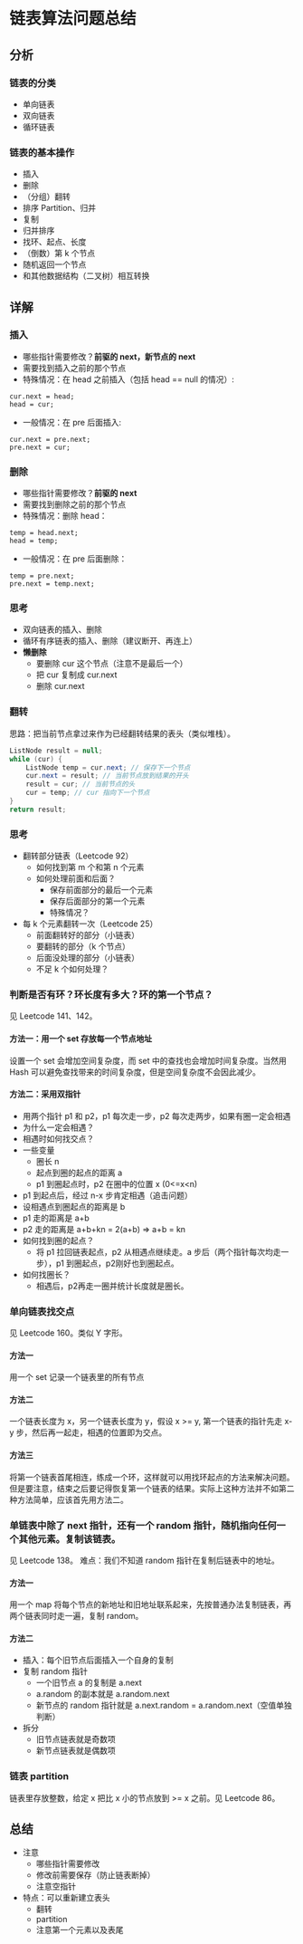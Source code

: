 # 链表算法问题总结
## 分析
### 链表的分类
+ 单向链表
+ 双向链表
+ 循环链表

### 链表的基本操作
+ 插入
+ 删除
+ （分组）翻转
+ 排序 Partition、归并
+ 复制
+ 归并排序
+ 找环、起点、长度
+ （倒数）第 k 个节点
+ 随机返回一个节点
+ 和其他数据结构（二叉树）相互转换

## 详解
### 插入
+ 哪些指针需要修改？**前驱的 next，新节点的 next**
+ 需要找到插入之前的那个节点
+ 特殊情况：在 head 之前插入（包括 head == null 的情况）:

```
cur.next = head;
head = cur;
```
+ 一般情况：在 pre 后面插入:
 
```
cur.next = pre.next;
pre.next = cur;
```
### 删除
+ 哪些指针需要修改？**前驱的 next**
+ 需要找到删除之前的那个节点
+ 特殊情况：删除 head：

```
temp = head.next;
head = temp;
```
+ 一般情况：在 pre 后面删除：

```
temp = pre.next;
pre.next = temp.next;
```
### 思考
+ 双向链表的插入、删除
+ 循环有序链表的插入、删除（建议断开、再连上）
+ **懒删除**
    + 要删除 cur 这个节点（注意不是最后一个）
    + 把 cur 复制成 cur.next
    + 删除 cur.next

### 翻转
思路：把当前节点拿过来作为已经翻转结果的表头（类似堆栈）。

```java
ListNode result = null;
while (cur) {
    ListNode temp = cur.next; // 保存下一个节点
    cur.next = result; // 当前节点放到结果的开头
    result = cur; // 当前节点的头
    cur = temp; // cur 指向下一个节点
}
return result;
```
### 思考
+ 翻转部分链表（Leetcode 92）
    + 如何找到第 m 个和第 n 个元素
    + 如何处理前面和后面？
        + 保存前面部分的最后一个元素
        + 保存后面部分的第一个元素
        + 特殊情况？
+ 每 k 个元素翻转一次（Leetcode 25）
    + 前面翻转好的部分（小链表）
    + 要翻转的部分（k 个节点）
    + 后面没处理的部分（小链表）
    + 不足 k 个如何处理？

### 判断是否有环？环长度有多大？环的第一个节点？
见 Leetcode 141、142。
#### 方法一：用一个 set 存放每一个节点地址
设置一个 set 会增加空间复杂度，而 set 中的查找也会增加时间复杂度。当然用 Hash 可以避免查找带来的时间复杂度，但是空间复杂度不会因此减少。
#### 方法二：采用双指针
+ 用两个指针 p1 和 p2，p1 每次走一步，p2 每次走两步，如果有圈一定会相遇
+ 为什么一定会相遇？
+ 相遇时如何找交点？
+ 一些变量
    + 圈长 n
    + 起点到圈的起点的距离 a
    + p1 到圈起点时，p2 在圈中的位置 x (0<=x<n)
+ p1 到起点后，经过 n-x 步肯定相遇（追击问题）
+ 设相遇点到圈起点的距离是 b
+ p1 走的距离是 a+b
+ p2 走的距离是 a+b+kn = 2(a+b) => a+b = kn
+ 如何找到圈的起点？
    + 将 p1 拉回链表起点，p2 从相遇点继续走。a 步后（两个指针每次均走一步），p1 到圈起点，p2刚好也到圈起点。
+ 如何找圈长？
    + 相遇后，p2再走一圈并统计长度就是圈长。

### 单向链表找交点
见 Leetcode 160。类似 Y 字形。
#### 方法一
用一个 set 记录一个链表里的所有节点
#### 方法二
一个链表长度为 x，另一个链表长度为 y，假设 x >= y, 第一个链表的指针先走 x-y 步，然后再一起走，相遇的位置即为交点。
#### 方法三
将第一个链表首尾相连，练成一个环，这样就可以用找环起点的方法来解决问题。但是要注意，结束之后要记得恢复第一个链表的结果。实际上这种方法并不如第二种方法简单，应该首先用方法二。

### 单链表中除了 next 指针，还有一个 random 指针，随机指向任何一个其他元素。复制该链表。
见 Leetcode 138。
难点：我们不知道 random 指针在复制后链表中的地址。
#### 方法一
用一个 map 将每个节点的新地址和旧地址联系起来，先按普通办法复制链表，再两个链表同时走一遍，复制 random。
#### 方法二
+ 插入：每个旧节点后面插入一个自身的复制
+ 复制 random 指针
    + 一个旧节点 a 的复制是 a.next
    + a.random 的副本就是 a.random.next
    + 新节点的 random 指针就是 a.next.random = a.random.next（空值单独判断）
+ 拆分
    + 旧节点链表就是奇数项
    + 新节点链表就是偶数项

### 链表 partition
链表里存放整数，给定 x 把比 x 小的节点放到 >= x 之前。见 Leetcode 86。


## 总结
+ 注意
    + 哪些指针需要修改
    + 修改前需要保存（防止链表断掉）
    + 注意空指针
+ 特点：可以重新建立表头
    + 翻转
    + partition
    + 注意第一个元素以及表尾
